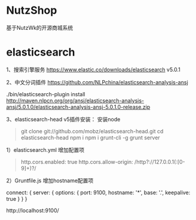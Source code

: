 # NutzShop
基于NutzWk的开源商城系统


# elasticsearch
1、搜索引擎服务  https://www.elastic.co/downloads/elasticsearch    v5.0.1

2、中文分词插件  https://github.com/NLPchina/elasticsearch-analysis-ansj

./bin/elasticsearch-plugin install http://maven.nlpcn.org/org/ansj/elasticsearch-analysis-ansj/5.0.1.0/elasticsearch-analysis-ansj-5.0.1.0-release.zip

3、elasticsearch-head v5插件安装：
安装node
>git clone git://github.com/mobz/elasticsearch-head.git
>cd elasticsearch-head
>npm i
>npm i grunt-cli -g
>grunt server

1）elasticsearch.yml 增加配置项
>http.cors.enabled: true
>http.cors.allow-origin: /http?:\/\/127.0.0.1(:[0-9]+)?/

2）Gruntfile.js 增加hostname配置项

connect: {
			server: {
				options: {
					port: 9100,
					hostname: '*',
					base: '.',
					keepalive: true
				}
			}
		}

http://localhost:9100/
